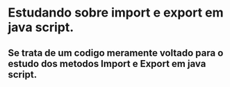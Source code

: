 # Estudando sobre import e export em java script.
 ## Se trata de um codigo meramente voltado para o estudo dos metodos Import e Export em java script.
